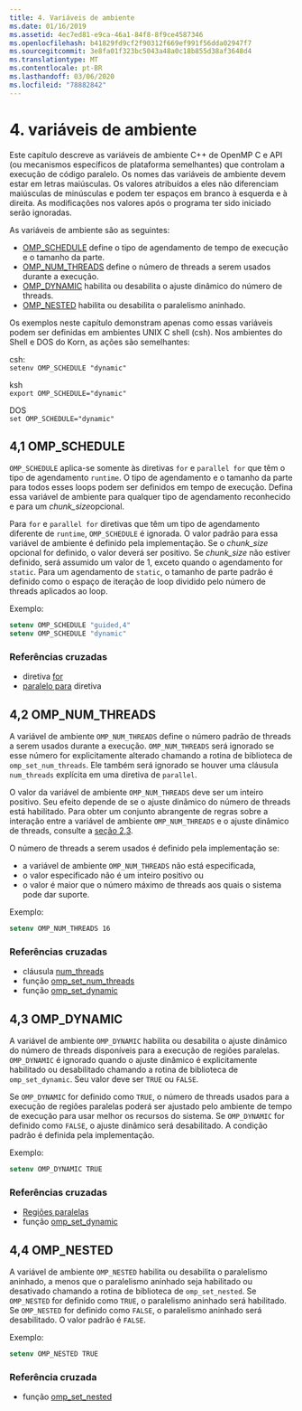 ```yaml
---
title: 4. Variáveis de ambiente
ms.date: 01/16/2019
ms.assetid: 4ec7ed81-e9ca-46a1-84f8-8f9ce4587346
ms.openlocfilehash: b41829fd9cf2f90312f669ef991f56dda02947f7
ms.sourcegitcommit: 3e8fa01f323bc5043a48a0c18b855d38af3648d4
ms.translationtype: MT
ms.contentlocale: pt-BR
ms.lasthandoff: 03/06/2020
ms.locfileid: "78882842"
---
```

# <a name="4-environment-variables"></a>4. variáveis de ambiente

Este capítulo descreve as variáveis de ambiente C++ de OpenMP C e API (ou mecanismos específicos de plataforma semelhantes) que controlam a execução de código paralelo.  Os nomes das variáveis de ambiente devem estar em letras maiúsculas. Os valores atribuídos a eles não diferenciam maiúsculas de minúsculas e podem ter espaços em branco à esquerda e à direita.  As modificações nos valores após o programa ter sido iniciado serão ignoradas.

As variáveis de ambiente são as seguintes:

- [OMP_SCHEDULE](#41-omp_schedule) define o tipo de agendamento de tempo de execução e o tamanho da parte.
- [OMP_NUM_THREADS](#42-omp_num_threads) define o número de threads a serem usados durante a execução.
- [OMP_DYNAMIC](#43-omp_dynamic) habilita ou desabilita o ajuste dinâmico do número de threads.
- [OMP_NESTED](#44-omp_nested) habilita ou desabilita o paralelismo aninhado.

Os exemplos neste capítulo demonstram apenas como essas variáveis podem ser definidas em ambientes UNIX C shell (csh). Nos ambientes do Shell e DOS do Korn, as ações são semelhantes:

csh:  
`setenv OMP_SCHEDULE "dynamic"`

ksh  
`export OMP_SCHEDULE="dynamic"`

DOS  
`set OMP_SCHEDULE="dynamic"`

## <a name="41-omp_schedule"></a>4,1 OMP_SCHEDULE

`OMP_SCHEDULE` aplica-se somente às diretivas `for` e `parallel for` que têm o tipo de agendamento `runtime`. O tipo de agendamento e o tamanho da parte para todos esses loops podem ser definidos em tempo de execução. Defina essa variável de ambiente para qualquer tipo de agendamento reconhecido e para um *chunk_size*opcional.

Para `for` e `parallel for` diretivas que têm um tipo de agendamento diferente de `runtime`, `OMP_SCHEDULE` é ignorada. O valor padrão para essa variável de ambiente é definido pela implementação. Se o *chunk_size* opcional for definido, o valor deverá ser positivo. Se *chunk_size* não estiver definido, será assumido um valor de 1, exceto quando o agendamento for `static`. Para um agendamento de `static`, o tamanho de parte padrão é definido como o espaço de iteração de loop dividido pelo número de threads aplicados ao loop.

Exemplo:

```csh
setenv OMP_SCHEDULE "guided,4"
setenv OMP_SCHEDULE "dynamic"
```

### <a name="cross-references"></a>Referências cruzadas

- diretiva [for](2-directives.md#241-for-construct)
- [paralelo para](2-directives.md#251-parallel-for-construct) diretiva

## <a name="42-omp_num_threads"></a>4,2 OMP_NUM_THREADS

A variável de ambiente `OMP_NUM_THREADS` define o número padrão de threads a serem usados durante a execução. `OMP_NUM_THREADS` será ignorado se esse número for explicitamente alterado chamando a rotina de biblioteca de `omp_set_num_threads`. Ele também será ignorado se houver uma cláusula `num_threads` explícita em uma diretiva de `parallel`.

O valor da variável de ambiente `OMP_NUM_THREADS` deve ser um inteiro positivo. Seu efeito depende de se o ajuste dinâmico do número de threads está habilitado. Para obter um conjunto abrangente de regras sobre a interação entre a variável de ambiente `OMP_NUM_THREADS` e o ajuste dinâmico de threads, consulte a [seção 2,3](2-directives.md#23-parallel-construct).

O número de threads a serem usados é definido pela implementação se:

- a variável de ambiente `OMP_NUM_THREADS` não está especificada,
- o valor especificado não é um inteiro positivo ou
- o valor é maior que o número máximo de threads aos quais o sistema pode dar suporte.

Exemplo:

```csh
setenv OMP_NUM_THREADS 16
```

### <a name="cross-references"></a>Referências cruzadas

- cláusula [num_threads](2-directives.md#23-parallel-construct)
- função [omp_set_num_threads](3-run-time-library-functions.md#311-omp_set_num_threads-function)
- função [omp_set_dynamic](3-run-time-library-functions.md#317-omp_set_dynamic-function)

## <a name="43-omp_dynamic"></a>4,3 OMP_DYNAMIC

A variável de ambiente `OMP_DYNAMIC` habilita ou desabilita o ajuste dinâmico do número de threads disponíveis para a execução de regiões paralelas. `OMP_DYNAMIC` é ignorado quando o ajuste dinâmico é explicitamente habilitado ou desabilitado chamando a rotina de biblioteca de `omp_set_dynamic`. Seu valor deve ser `TRUE` ou `FALSE`.

Se `OMP_DYNAMIC` for definido como `TRUE`, o número de threads usados para a execução de regiões paralelas poderá ser ajustado pelo ambiente de tempo de execução para usar melhor os recursos do sistema.  Se `OMP_DYNAMIC` for definido como `FALSE`, o ajuste dinâmico será desabilitado. A condição padrão é definida pela implementação.

Exemplo:

```csh
setenv OMP_DYNAMIC TRUE
```

### <a name="cross-references"></a>Referências cruzadas

- [Regiões paralelas](2-directives.md#23-parallel-construct)
- função [omp_set_dynamic](3-run-time-library-functions.md#317-omp_set_dynamic-function)

## <a name="44-omp_nested"></a>4,4 OMP_NESTED

A variável de ambiente `OMP_NESTED` habilita ou desabilita o paralelismo aninhado, a menos que o paralelismo aninhado seja habilitado ou desativado chamando a rotina de biblioteca de `omp_set_nested`. Se `OMP_NESTED` for definido como `TRUE`, o paralelismo aninhado será habilitado. Se `OMP_NESTED` for definido como `FALSE`, o paralelismo aninhado será desabilitado. O valor padrão é `FALSE`.

Exemplo:

```csh
setenv OMP_NESTED TRUE
```

### <a name="cross-reference"></a>Referência cruzada

- função [omp_set_nested](3-run-time-library-functions.md#319-omp_set_nested-function)
